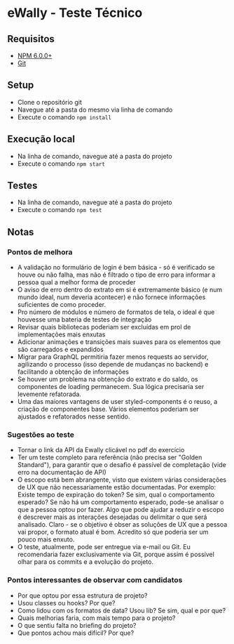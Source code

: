 # eWally - Teste Técnico

## Requisitos

- [NPM 6.0.0+](https://www.npmjs.com/get-npm)
- [Git](https://git-scm.com/downloads)

## Setup

- Clone o repositório git
- Navegue até a pasta do mesmo via linha de comando
- Execute o comando `npm install`

## Execução local

- Na linha de comando, navegue até a pasta do projeto
- Execute o comando `npm start`

## Testes

- Na linha de comando, navegue até a pasta do projeto
- Execute o comando `npm test`

## Notas

### Pontos de melhora

- A validação no formulário de login é bem básica - só é verificado se houve ou não falha, mas não é filtrado o tipo de erro para informar a pessoa qual a melhor forma de proceder
- O aviso de erro dentro do extrato em si é extremamente básico (e num mundo ideal, num deveria acontecer) e não fornece informações suficientes de como proceder.
- Pro número de módulos e número de formatos de tela, o ideal é que houvesse uma bateria de testes de integração
- Revisar quais bibliotecas poderiam ser excluídas em prol de implementações mais enxutas
- Adicionar animações e transições mais suaves para os elementos que são carregados e expandidos
- Migrar para GraphQL permitiria fazer menos requests ao servidor, agilizando o processo (isso depende de mudanças no backend) e facilitando a obtenção de informações
- Se houver um problema na obtenção do extrato e do saldo, os componentes de loading permanecem. Sua lógica precisaria ser levemente refatorada.
- Uma das maiores vantagens de user styled-components é o reuso, a criação de componentes base. Vários elementos poderiam ser ajustados e refatorados nesse sentido.

### Sugestões ao teste

- Tornar o link da API da Ewally clicável no pdf do exercício
- Ter um teste completo para referência (não precisa ser "Golden Standard"), para garantir que o desafio é passível de completação (vide erro na documentação de API)
- O escopo está bem abrangente, visto que existem várias considerações de UX que não necessariamente estão documentadas. Por exemplo: Existe tempo de expiração do token? Se sim, qual o comportamento esperado? Se não há um comportamento esperado, pode-se analisar o que a pessoa optou por fazer. Algo que pode ajudar a reduzir o escopo é descrever mais as interações desejadas ou delimitar o que será analisado. Claro - se o objetivo é obser as soluções de UX que a pessoa vai propor, o formato atual é bom. Acredito só que poderia ser um pouco mais enxuto.
- O teste, atualmente, pode ser entregue via e-mail ou Git. Eu recomendaria fazer exclusivamente via Git, porque assim é possível olhar para os commits e a evolução do projeto.

### Pontos interessantes de observar com candidatos

- Por que optou por essa estrutura de projeto?
- Usou classes ou hooks? Por que?
- Como lidou com os formatos de data? Usou lib? Se sim, qual e por que?
- Quais melhorias faria, com mais tempo para o projeto?
- O que sentiu falta no briefing do projeto?
- Que pontos achou mais difícil? Por que?
